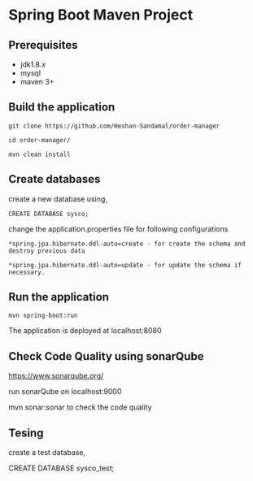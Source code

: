 # Spring Boot Maven Project

## Prerequisites

- jdk1.8.x
- mysql
- maven 3+

## Build the application

```
git clone https://github.com/Heshan-Sandamal/order-manager

cd order-manager/

mvn clean install
```

## Create databases

create a new database using,

```
CREATE DATABASE sysco;
```

change the application.properties file for following configurations

```
*spring.jpa.hibernate.ddl-auto=create - for create the schema and destroy previous data

*spring.jpa.hibernate.ddl-auto=update - for update the schema if necessary.
```

## Run the application

```
mvn spring-boot:run
```

The application is deployed at localhost:8080

## Check Code Quality using  sonarQube

https://www.sonarqube.org/

run sonarQube on localhost:9000

mvn sonar:sonar  to check the code quality

## Tesing

create a test database,

CREATE DATABASE sysco_test;
